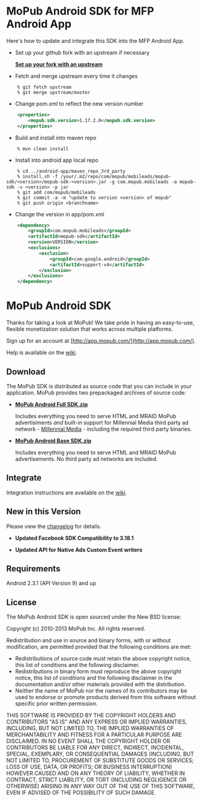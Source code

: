 # MoPub Android SDK for MFP Android App

Here's how to update and integrate this SDK into the MFP Android App.

- Set up your github fork with an upstream if necessary

  **[Set up your fork with an upstream](https://help.github.com/articles/syncing-a-fork)**

- Fetch and merge upstream every time it changes

```
	% git fetch upstream
	% git merge upstream/master
```

- Change pom.xml to reflect the new version number

```xml
	<properties>
		<mopub.sdk.version>1.17.2.0</mopub.sdk.version>
	</properties>
```

- Build and install into maven repo

```
	% mvn clean install
```

- Install into android app local repo

```
	% cd ../android-app/maven_repo_3rd_party
	% install.sh -f /your/.m2/repo/com/mopub/mobileads/mopub-sdk/<version>/mopub-sdk-<version>.jar -g com.mopub.mobileads -a mopub-sdk -v <version> -p jar
	% git add com/mopub/mobileads
	% git commit -a -m "update to version <version> of mopub"
	% git push origin <branchname>
```

- Change the version in app/pom.xml

```xml
    <dependency>
        <groupId>com.mopub.mobileads</groupId>
        <artifactId>mopub-sdk</artifactId>
        <version>VERSION</version>
        <exclusions>
            <exclusion>
                <groupId>com.google.android</groupId>
                <artifactId>support-v4</artifactId>
            </exclusion>
        </exclusions>
    </dependency>
```


# MoPub Android SDK

Thanks for taking a look at MoPub! We take pride in having an easy-to-use, flexible monetization solution that works across multiple platforms.

Sign up for an account at [http://app.mopub.com/](http://app.mopub.com/).

Help is available on the [wiki](https://github.com/mopub/mopub-android-sdk/wiki/Getting-Started).

## Download

The MoPub SDK is distributed as source code that you can include in your application.  MoPub provides two prepackaged archives of source code:

- **[MoPub Android Full SDK.zip](http://bit.ly/YUdU9v)**

  Includes everything you need to serve HTML and MRAID MoPub advertisiments *and* built-in support for Millennial Media third party ad network - [Millennial Media](http://www.millennialmedia.com/) - including the required third party binaries.

- **[MoPub Android Base SDK.zip](http://bit.ly/YUdWhH)**

  Includes everything you need to serve HTML and MRAID MoPub advertisements.  No third party ad networks are included.

## Integrate

Integration instructions are available on the [wiki](https://github.com/mopub/mopub-android-sdk/wiki/Getting-Started).


## New in this Version

Please view the [changelog](https://github.com/mopub/mopub-android-sdk/blob/master/CHANGELOG.md) for details.

  - **Updated Facebook SDK Compatibility to 3.18.1**

  - **Updated API for Native Ads Custom Event writers**

## Requirements

Android 2.3.1 (API Version 9) and up

## License

The MoPub Android SDK is open sourced under the New BSD license:

Copyright (c) 2010-2013 MoPub Inc.
All rights reserved.

Redistribution and use in source and binary forms, with or without modification, are permitted provided that the following conditions are met:

* Redistributions of source code must retain the above copyright notice, this list of conditions and the following disclaimer.
* Redistributions in binary form must reproduce the above copyright notice, this list of conditions and the following disclaimer in the documentation and/or other materials provided with the distribution.
* Neither the name of MoPub nor the names of its contributors may be used to endorse or promote products derived from this software without specific prior written permission.

THIS SOFTWARE IS PROVIDED BY THE COPYRIGHT HOLDERS AND CONTRIBUTORS "AS IS" AND ANY EXPRESS OR IMPLIED WARRANTIES, INCLUDING, BUT NOT LIMITED TO, THE IMPLIED WARRANTIES OF MERCHANTABILITY AND FITNESS FOR A PARTICULAR PURPOSE ARE DISCLAIMED. IN NO EVENT SHALL THE COPYRIGHT HOLDER OR CONTRIBUTORS BE LIABLE FOR ANY DIRECT, INDIRECT, INCIDENTAL, SPECIAL, EXEMPLARY, OR CONSEQUENTIAL DAMAGES (INCLUDING, BUT NOT LIMITED TO, PROCUREMENT OF SUBSTITUTE GOODS OR SERVICES; LOSS OF USE, DATA, OR PROFITS; OR BUSINESS INTERRUPTION) HOWEVER CAUSED AND ON ANY THEORY OF LIABILITY, WHETHER IN CONTRACT, STRICT LIABILITY, OR TORT (INCLUDING NEGLIGENCE OR OTHERWISE) ARISING IN ANY WAY OUT OF THE USE OF THIS SOFTWARE, EVEN IF ADVISED OF THE POSSIBILITY OF SUCH DAMAGE.
